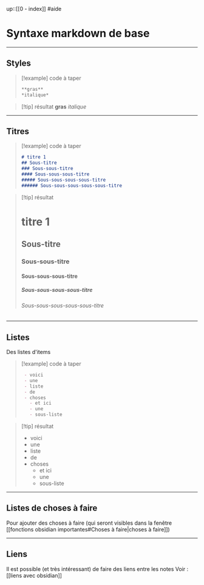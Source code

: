 up::[[0 - index]]
#aide
# Syntaxe markdown de base

---
## Styles

> [!example] code à taper
> ```md
> **gras**
> *italique*
> ```

> [!tip] résultat
> **gras**
> *italique*



---
## Titres

> [!example] code à taper
> ```md
> # titre 1
> ## Sous-titre
> ### Sous-sous-titre
> #### Sous-sous-sous-titre
> ##### Sous-sous-sous-sous-titre
> ###### Sous-sous-sous-sous-sous-titre
> ```

> [!tip] résultat
> # titre 1
> ## Sous-titre
> ### Sous-sous-titre
> #### Sous-sous-sous-titre
> ##### Sous-sous-sous-sous-titre
> ###### Sous-sous-sous-sous-sous-titre
> 



---
## Listes
Des listes d'items

> [!example] code à taper
> ```md
>  - voici 
>  - une 
>  - liste
>  - de
>  - choses
> 	 - et ici
> 	 - une
> 	 - sous-liste
> ```

> [!tip] résultat
>  - voici 
>  - une 
>  - liste
>  - de
>  - choses
> 	 - et ici
> 	 - une
> 	 - sous-liste



---
## Listes de choses à faire
Pour ajouter des choses à faire (qui seront visibles dans la fenêtre [[fonctions obsidian importantes#Choses à faire|choses à faire]])



---
## Liens
Il est possible (et très intéressant) de faire des liens entre les notes
Voir : [[liens avec obsidian]]

